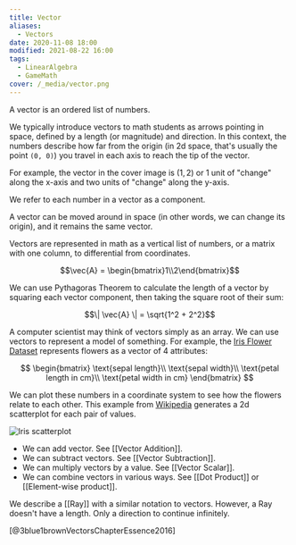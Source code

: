 ```yaml
---
title: Vector
aliases:
  - Vectors
date: 2020-11-08 18:00
modified: 2021-08-22 16:00
tags: 
  - LinearAlgebra 
  - GameMath
cover: /_media/vector.png
---
```


A vector is an ordered list of numbers.

We typically introduce vectors to math students as arrows pointing in space, defined by a length (or magnitude) and direction. In this context, the numbers describe how far from the origin (in 2d space, that's usually the point `(0, 0)`) you travel in each axis to reach the tip of the vector.

For example, the vector in the cover image is $(1, 2)$ or 1 unit of "change" along the x-axis and two units of "change" along the y-axis.

We refer to each number in a vector as a component.

A vector can be moved around in space (in other words, we can change its origin), and it remains the same vector.

Vectors are represented in math as a vertical list of numbers, or a matrix with one column, to differential from coordinates.

$$\vec{A} = \begin{bmatrix}1\\2\end{bmatrix}$$

We can use Pythagoras Theorem to calculate the length of a vector by squaring each vector component, then taking the square root of their sum:

$$\| \vec{A} \| = \sqrt{1^2 + 2^2}$$

A computer scientist may think of vectors simply as an array. We can use vectors to represent a model of something. For example, the [Iris Flower Dataset](https://archive.ics.uci.edu/ml/datasets/iris) represents flowers as a vector of 4 attributes:

$$
\begin{bmatrix}
\text{sepal length}\\
\text{sepal width}\\
\text{petal length in cm}\\
\text{petal width in cm}
\end{bmatrix}
$$

We can plot these numbers in a coordinate system to see how the flowers relate to each other. This example from [Wikipedia](https://commons.wikimedia.org/wiki/File:Iris_dataset_scatterplot.svg) generates a 2d scatterplot for each pair of values.

![Iris scatterplot](/_media/iris-scatterplot.png)

* We can add vector. See [[Vector Addition]].
* We can subtract vectors. See [[Vector Subtraction]].
* We can multiply vectors by a value. See [[Vector Scalar]].
* We can combine vectors in various ways. See [[Dot Product]] or [[Element-wise product]].

We describe a [[Ray]] with a similar notation to vectors. However, a Ray doesn't have a length. Only a direction to continue infinitely.

[@3blue1brownVectorsChapterEssence2016]